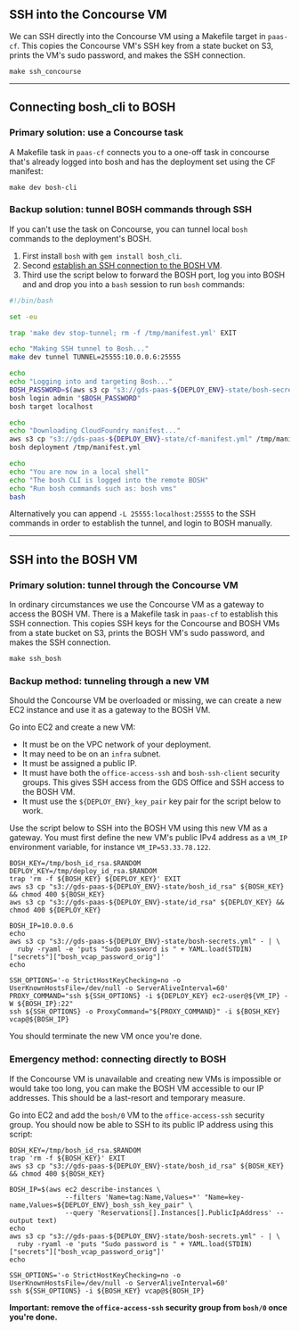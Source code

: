 ## SSH into the Concourse VM

We can SSH directly into the Concourse VM using a Makefile target in `paas-cf`. This copies the Concourse VM's SSH key from a state bucket on S3, prints the VM's sudo password, and makes the SSH connection.

```
make ssh_concourse
```

---

## Connecting bosh_cli to BOSH

### Primary solution: use a Concourse task

A Makefile task in `paas-cf` connects you to a one-off task in concourse that's already logged into bosh and has the deployment set using the CF manifest:

```
make dev bosh-cli
```

### Backup solution: tunnel BOSH commands through SSH

If you can't use the task on Concourse, you can tunnel local `bosh` commands to the deployment's BOSH. 

1. First install `bosh` with `gem install bosh_cli`.
2. Second [establish an SSH connection to the BOSH VM](#ssh-into-the-bosh-vm).
3. Third use the script below to forward the BOSH port, log you into BOSH and and drop you into a `bash` session to run `bosh` commands:

```bash
#!/bin/bash

set -eu

trap 'make dev stop-tunnel; rm -f /tmp/manifest.yml' EXIT

echo "Making SSH tunnel to Bosh..."
make dev tunnel TUNNEL=25555:10.0.0.6:25555

echo
echo "Logging into and targeting Bosh..."
BOSH_PASSWORD=$(aws s3 cp "s3://gds-paas-${DEPLOY_ENV}-state/bosh-secrets.yml" - | awk '/bosh_admin_password/ {print $2}')
bosh login admin "$BOSH_PASSWORD"
bosh target localhost

echo
echo "Downloading CloudFoundry manifest..."
aws s3 cp "s3://gds-paas-${DEPLOY_ENV}-state/cf-manifest.yml" /tmp/manifest.yml
bosh deployment /tmp/manifest.yml

echo
echo "You are now in a local shell"
echo "The bosh CLI is logged into the remote BOSH"
echo "Run bosh commands such as: bosh vms"
bash
```

Alternatively you can append `-L 25555:localhost:25555` to the SSH commands in order to establish the tunnel, and login to BOSH manually.

---

## SSH into the BOSH VM

### Primary solution: tunnel through the Concourse VM

In ordinary circumstances we use the Concourse VM as a gateway to access the BOSH VM. There is a Makefile task in `paas-cf` to establish this SSH connection.  This copies SSH keys for the Concourse and BOSH VMs from a state bucket on S3, prints the BOSH VM's sudo password, and makes the SSH connection.

```
make ssh_bosh
```

### Backup method: tunneling through a new VM

Should the Concourse VM be overloaded or missing, we can create a new EC2 instance and use it as a gateway to the BOSH VM.

Go into EC2 and create a new VM:

* It must be on the VPC network of your deployment.
* It may need to be on an `infra` subnet.
* It must be assigned a public IP.
* It must have both the `office-access-ssh` and `bosh-ssh-client` security groups. This gives SSH access from the GDS Office and SSH access to the BOSH VM.
* It must use the `${DEPLOY_ENV}_key_pair` key pair for the script below to work.

Use the script below to SSH into the BOSH VM using this new VM as a gateway. You must first define the new VM's public IPv4 address as a `VM_IP` environment variable, for instance `VM_IP=53.33.78.122`.

```
BOSH_KEY=/tmp/bosh_id_rsa.$RANDOM
DEPLOY_KEY=/tmp/deploy_id_rsa.$RANDOM
trap 'rm -f ${BOSH_KEY} ${DEPLOY_KEY}' EXIT
aws s3 cp "s3://gds-paas-${DEPLOY_ENV}-state/bosh_id_rsa" ${BOSH_KEY} && chmod 400 ${BOSH_KEY}
aws s3 cp "s3://gds-paas-${DEPLOY_ENV}-state/id_rsa" ${DEPLOY_KEY} && chmod 400 ${DEPLOY_KEY}

BOSH_IP=10.0.0.6
echo
aws s3 cp "s3://gds-paas-${DEPLOY_ENV}-state/bosh-secrets.yml" - | \
  ruby -ryaml -e 'puts "Sudo password is " + YAML.load(STDIN)["secrets"]["bosh_vcap_password_orig"]'
echo

SSH_OPTIONS='-o StrictHostKeyChecking=no -o UserKnownHostsFile=/dev/null -o ServerAliveInterval=60'
PROXY_COMMAND="ssh ${SSH_OPTIONS} -i ${DEPLOY_KEY} ec2-user@${VM_IP} -W ${BOSH_IP}:22"
ssh ${SSH_OPTIONS} -o ProxyCommand="${PROXY_COMMAND}" -i ${BOSH_KEY} vcap@${BOSH_IP}
``` 

You should terminate the new VM once you're done.

### Emergency method: connecting directly to BOSH

If the Concourse VM is unavailable and creating new VMs is impossible or would take too long, you can make the BOSH VM accessible to our IP addresses. This should be a last-resort and temporary measure.

Go into EC2 and add the `bosh/0` VM to the `office-access-ssh` security group. You should now be able to SSH to its public IP address using this script:

```
BOSH_KEY=/tmp/bosh_id_rsa.$RANDOM
trap 'rm -f ${BOSH_KEY}' EXIT
aws s3 cp "s3://gds-paas-${DEPLOY_ENV}-state/bosh_id_rsa" ${BOSH_KEY} && chmod 400 ${BOSH_KEY}

BOSH_IP=$(aws ec2 describe-instances \
              --filters 'Name=tag:Name,Values=*' "Name=key-name,Values=${DEPLOY_ENV}_bosh_ssh_key_pair" \
              --query 'Reservations[].Instances[].PublicIpAddress' --output text)
echo
aws s3 cp "s3://gds-paas-${DEPLOY_ENV}-state/bosh-secrets.yml" - | \
  ruby -ryaml -e 'puts "Sudo password is " + YAML.load(STDIN)["secrets"]["bosh_vcap_password_orig"]'
echo

SSH_OPTIONS='-o StrictHostKeyChecking=no -o UserKnownHostsFile=/dev/null -o ServerAliveInterval=60'
ssh ${SSH_OPTIONS} -i ${BOSH_KEY} vcap@${BOSH_IP}
```

**Important: remove the `office-access-ssh` security group from `bosh/0` once you're done.**

